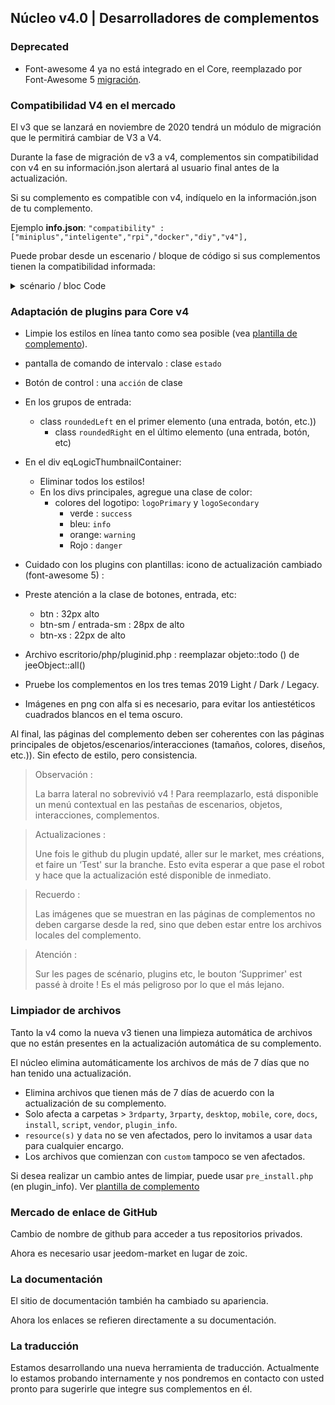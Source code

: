 ## Núcleo v4.0 | Desarrolladores de complementos

### Deprecated

- Font-awesome 4 ya no está integrado en el Core, reemplazado por Font-Awesome 5 [migración](https://fontawesome.com/how-to-use/on-the-web/setup/upgrading-from-version-4#name-changes).

### Compatibilidad V4 en el mercado

El v3 que se lanzará en noviembre de 2020 tendrá un módulo de migración que le permitirá cambiar de V3 a V4.

Durante la fase de migración de v3 a v4, complementos sin compatibilidad con v4 en su información.json alertará al usuario final antes de la actualización.


Si su complemento es compatible con v4, indíquelo en la información.json de tu complemento.

Ejemplo **info.json**: `"compatibility" : ["miniplus","inteligente","rpi","docker","diy","v4"],`

Puede probar desde un escenario / bloque de código si sus complementos tienen la compatibilidad informada:

<details>

  <summary markdown="span">scénario / bloc Code</summary>

  ~~~ php
  {% raw %}
  // Autor de complementos para verificar (sensible a mayúsculas y minúsculas))
  $author = 'Jeedom SAS';

  $plugins = repo_market::byFilter(['author' => $author]);
  $pluginsArray = utils::o2a($plugins);
  $countPlugins = 0;
  $countIncompatibles = 0;
  foreach ($complementosArray como $complemento) {
    if ($complemento['autor'] == $autor) {
      $countPlugins++;
    if ($complemento['hardwareCompatibility']['v4'] != '1') {
        $countIncompatibles++;
      $scenario->setLog('Plugin ' . $plugin['name'] . ' does not have v4 compatibility tag.');
    }
    }
  }
  si ($cuentaComplementos > 0) {
    si ($cuentaIncompatibles > 0) {
      $scenario->setLog($author . ' : ' . $countIncompatibles . ' potentially incompatible Jeedom V4 plugin on ' . $countPlugins . ' checked');
    } más {
      $scenario->setLog('All ' . $countPlugins . ' plugin developed by ' . $author . ' are Jeedom V4 compatible. Congratulations!');
    }
  } más {
    $scenario->setLog('No plugin found for ' . $author);
  }
  {% endraw %}
  ~~~

</details>

### Adaptación de plugins para Core v4

- Limpie los estilos en línea tanto como sea posible (vea [plantilla de complemento](https://github.com/jeedom/plugin-template/blob/master/desktop/php/template.php)).
- pantalla de comando de intervalo : clase `estado`
- Botón de control : una `acción` de clase
- En los grupos de entrada:
  - class `roundedLeft` en el primer elemento (una entrada, botón, etc.))
    - class `roundedRight` en el último elemento (una entrada, botón, etc)
- En el div eqLogicThumbnailContainer:
    - Eliminar todos los estilos!
    - En los divs principales, agregue una clase de color:
      - colores del logotipo: `logoPrimary` y `logoSecondary`
        - verde : `success`
        - bleu: `info`
        - orange: `warning`
        - Rojo : `danger`
- Cuidado con los plugins con plantillas: icono de actualización cambiado (font-awesome 5) :
- Preste atención a la clase de botones, entrada, etc:
    - btn : 32px alto
    - btn-sm / entrada-sm : 28px de alto
    - btn-xs : 22px de alto
- Archivo escritorio/php/pluginid.php : reemplazar objeto::todo () de jeeObject::all()

- Pruebe los complementos en los tres temas 2019 Light / Dark / Legacy.

- Imágenes en png con alfa si es necesario, para evitar los antiestéticos cuadrados blancos en el tema oscuro.

Al final, las páginas del complemento deben ser coherentes con las páginas principales de objetos/escenarios/interacciones (tamaños, colores, diseños, etc.)). Sin efecto de estilo, pero consistencia.

> Observación :
>
> La barra lateral no sobrevivió v4 ! Para reemplazarlo, está disponible un menú contextual en las pestañas de escenarios, objetos, interacciones, complementos.

> Actualizaciones :
>
> Une fois le github du plugin updaté, aller sur le market, mes créations, et faire un ‘Test' sur la branche. Esto evita esperar a que pase el robot y hace que la actualización esté disponible de inmediato.

> Recuerdo :
>
> Las imágenes que se muestran en las páginas de complementos no deben cargarse desde la red, sino que deben estar entre los archivos locales del complemento.

> Atención :
>
> Sur les pages de scénario, plugins etc, le bouton ‘Supprimer' est passé à droite ! Es el más peligroso por lo que el más lejano.


### Limpiador de archivos

Tanto la v4 como la nueva v3 tienen una limpieza automática de archivos que no están presentes en la actualización automática de su complemento.

El núcleo elimina automáticamente los archivos de más de 7 días que no han tenido una actualización.

- Elimina archivos que tienen más de 7 días de acuerdo con la actualización de su complemento.
- Solo afecta a carpetas > `3rdparty`, `3rparty`, `desktop`, `mobile`, `core`, `docs`, `install`, `script`, `vendor`, `plugin_info`.
- `resource(s)` y `data` no se ven afectados, pero lo invitamos a usar `data` para cualquier encargo.
- Los archivos que comienzan con `custom` tampoco se ven afectados.

Si desea realizar un cambio antes de limpiar, puede usar `pre_install.php` (en plugin_info).
Ver [plantilla de complemento](https://github.com/jeedom/plugin-template/blob/master/plugin_info/pre_install.php)

### Mercado de enlace de GitHub

Cambio de nombre de github para acceder a tus repositorios privados.

Ahora es necesario usar jeedom-market en lugar de zoic.

### La documentación

El sitio de documentación también ha cambiado su apariencia.

Ahora los enlaces se refieren directamente a su documentación.

### La traducción

Estamos desarrollando una nueva herramienta de traducción. Actualmente lo estamos probando internamente y nos pondremos en contacto con usted pronto para sugerirle que integre sus complementos en él.